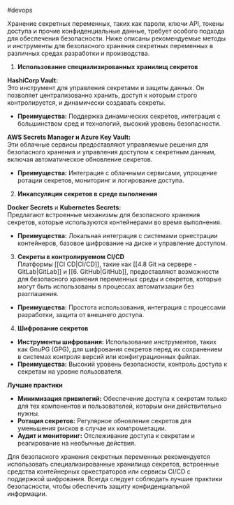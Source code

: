 #devops 

Хранение секретных переменных, таких как пароли, ключи API, токены доступа и прочие конфиденциальные данные, требует особого подхода для обеспечения безопасности. Ниже описаны рекомендуемые методы и инструменты для безопасного хранения секретных переменных в различных средах разработки и производства.

1. **Использование специализированных хранилищ секретов**

**HashiCorp Vault:**  
Это инструмент для управления секретами и защиты данных. Он позволяет централизованно хранить, доступ к которым строго контролируется, и динамически создавать секреты.

- **Преимущества:** Поддержка динамических секретов, интеграция с большинством сред и технологий, высокий уровень безопасности.

**AWS Secrets Manager и Azure Key Vault:**  
Эти облачные сервисы предоставляют управляемые решения для безопасного хранения и управления доступом к секретным данным, включая автоматическое обновление секретов.

- **Преимущества:** Интеграция с облачными сервисами, упрощение ротации секретов, мониторинг и логирование доступа.

2. **Инкапсуляция секретов в среде выполнения**

**Docker Secrets** и **Kubernetes Secrets:**  
Предлагают встроенные механизмы для безопасного хранения секретов, которые используются контейнерами во время выполнения.

- **Преимущества:** Локальная интеграция с системами оркестрации контейнеров, базовое шифрование на диске и управление доступом.

3. **Секреты в контролируемом CI/CD**  
Платформы [[CI CD|CI/CD]], такие как [[4.8 Git на сервере - GitLab|GitLab]] и [[6. GitHub|GitHub]], предоставляют возможности для безопасного хранения переменных среды и секретов, которые могут быть использованы в процессах автоматизации без разглашения.

- **Преимущества:** Простота использования, интеграция с процессами разработки, защита от внешнего доступа.

4. **Шифрование секретов**

- **Инструменты шифрования:** Использование инструментов, таких как GnuPG (GPG), для шифрования секретов перед их сохранением в системах контроля версий или конфигурационных файлах.
- **Преимущества:** Высокий уровень безопасности, контроль доступа к секретам на уровне пользователя.

**Лучшие практики**

- **Минимизация привилегий:** Обеспечение доступа к секретам только для тех компонентов и пользователей, которым они действительно нужны.
- **Ротация секретов:** Регулярное обновление секретов для уменьшения рисков в случае их компрометации.
- **Аудит и мониторинг:** Отслеживание доступа к секретам и реагирование на необычные действия.

Для безопасного хранения секретных переменных рекомендуется использовать специализированные хранилища секретов, встроенные средства контейнерных оркестраторов или сервисы CI/CD с поддержкой шифрования. Всегда следует соблюдать лучшие практики безопасности, чтобы обеспечить защиту конфиденциальной информации.